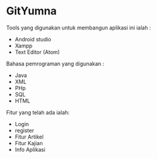 # GitYumna
Tools yang digunakan untuk membangun aplikasi ini ialah :
- 	Android studio
-	Xampp
-	Text Editor (Atom)

Bahasa pemrograman yang digunakan :
-	Java
-	XML
- 	PHp
- 	SQL
-	HTML

Fitur yang telah ada ialah:
-	Login 
- 	register
- 	Fitur Artikel
- 	Fitur Kajian
- 	Info Aplikasi

